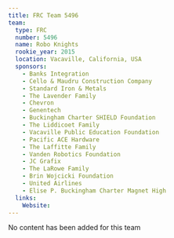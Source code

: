 ```yaml
---
title: FRC Team 5496
team:
  type: FRC
  number: 5496
  name: Robo Knights
  rookie_year: 2015
  location: Vacaville, California, USA
  sponsors:
    - Banks Integration
    - Cello & Maudru Construction Company
    - Standard Iron & Metals
    - The Lavender Family
    - Chevron
    - Genentech
    - Buckingham Charter SHIELD Foundation
    - The Liddicoet Family
    - Vacaville Public Education Foundation
    - Pacific ACE Hardware
    - The Laffitte Family
    - Vanden Robotics Foundation
    - JC Grafix
    - The LaRowe Family
    - Brin Wojcicki Foundation
    - United Airlines
    - Elise P. Buckingham Charter Magnet High
  links:
    Website: 
---
```

No content has been added for this team